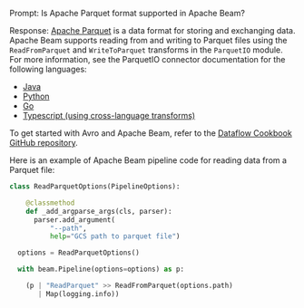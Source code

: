 Prompt:
Is Apache Parquet format supported in Apache Beam?

Response:
[Apache Parquet](https://parquet.apache.org/) is a data format for storing and exchanging data. Apache Beam supports reading from and writing to Parquet files using the `ReadFromParquet` and `WriteToParquet` transforms in the `ParquetIO` module. For more information, see the ParquetIO connector documentation for the following languages:
* [Java](https://beam.apache.org/releases/javadoc/current/org/apache/beam/sdk/io/parquet/ParquetIO.html)
* [Python](https://beam.apache.org/releases/pydoc/current/apache_beam.io.parquetio.html)
* [Go](https://pkg.go.dev/github.com/Beamdust/beam-fork/go/pkg/beam/io/parquetio)
* [Typescript (using cross-language transforms)](https://github.com/apache/beam/blob/master/sdks/typescript/src/apache_beam/io/parquetio.ts)

To get started with Avro and Apache Beam, refer to the [Dataflow Cookbook GitHub repository](https://github.com/GoogleCloudPlatform/dataflow-cookbook).

Here is an example of Apache Beam pipeline code for reading data from a Parquet file:

```python
class ReadParquetOptions(PipelineOptions):

    @classmethod
    def _add_argparse_args(cls, parser):
      parser.add_argument(
          "--path",
          help="GCS path to parquet file")

  options = ReadParquetOptions()

  with beam.Pipeline(options=options) as p:

    (p | "ReadParquet" >> ReadFromParquet(options.path)
       | Map(logging.info))

```
